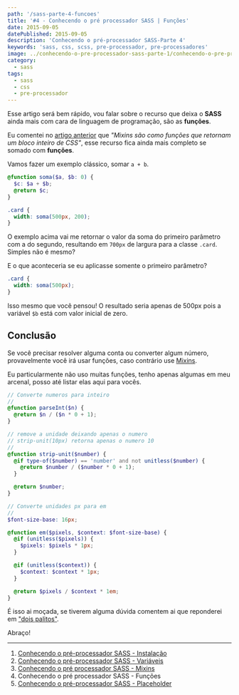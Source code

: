 ```yaml
---
path: '/sass-parte-4-funcoes'
title: '#4 - Conhecendo o pré processador SASS | Funções'
date: 2015-09-05
datePublished: 2015-09-05
description: 'Conhecendo o pré-processador SASS-Parte 4'
keywords: 'sass, css, scss, pre-processador, pre-processadores'
image: ../conhecendo-o-pre-processador-sass-parte-1/conhecendo-o-pre-processador-sass.jpg
category:
  - sass
tags:
  - sass
  - css
  - pre-processador
---
```


Esse artigo será bem rápido, vou falar sobre o recurso que deixa o **SASS** ainda mais com cara de linguagem de programação, são as **funções**.

Eu comentei no [artigo anterior](/sass-parte-3-mixins) que _"Mixins são como funções que retornam um bloco inteiro de CSS"_, esse recurso fica ainda mais completo se somado com **funções**.

Vamos fazer um exemplo clássico, somar `a + b`.

```scss
@function soma($a, $b: 0) {
  $c: $a + $b;
  @return $c;
}

.card {
  width: soma(500px, 200);
}
```

O exemplo acima vai me retornar o valor da soma do primeiro parâmetro com a do segundo, resultando em `700px` de largura para a classe `.card`. Simples não é mesmo?

E o que aconteceria se eu aplicasse somente o primeiro parâmetro?

```scss
.card {
  width: soma(500px);
}
```

Isso mesmo que você pensou! O resultado seria apenas de 500px pois a variável `$b` está com valor inicial de zero.

## Conclusão

Se você precisar resolver alguma conta ou converter algum número, provavelmente você irá usar funções, caso contrário use [Mixins](/sass-parte-3-mixins).

Eu particularmente não uso muitas funções, tenho apenas algumas em meu arcenal, posso até listar elas aqui para vocês.

```scss
// Converte numeros para inteiro
//
@function parseInt($n) {
  @return $n / ($n * 0 + 1);
}

// remove a unidade deixando apenas o numero
// strip-unit(10px) retorna apenas o numero 10
//
@function strip-unit($number) {
  @if type-of($number) == 'number' and not unitless($number) {
    @return $number / ($number * 0 + 1);
  }

  @return $number;
}

// Converte unidades px para em
//
$font-size-base: 16px;

@function em($pixels, $context: $font-size-base) {
  @if (unitless($pixels)) {
    $pixels: $pixels * 1px;
  }

  @if (unitless($context)) {
    $context: $context * 1px;
  }

  @return $pixels / $context * 1em;
}
```

É isso ai moçada, se tiverem alguma dúvida comentem ai que reponderei em ["dois palitos"](http://goo.gl/oM5AOY).

Abraço!

---

1. [Conhecendo o pré-processador SASS - Instalação](/conhecendo-o-pre-processador-sass-parte-1)
2. [Conhecendo o pré-processador SASS - Variáveis](/sass-variaveis-parte-2)
3. [Conhecendo o pré processador SASS - Mixins](/sass-parte-3-mixins)
4. Conhecendo o pré processador SASS - Funções
5. [Conhecendo o pré-processador SASS - Placeholder](/sass-parte-5-placeholder)
